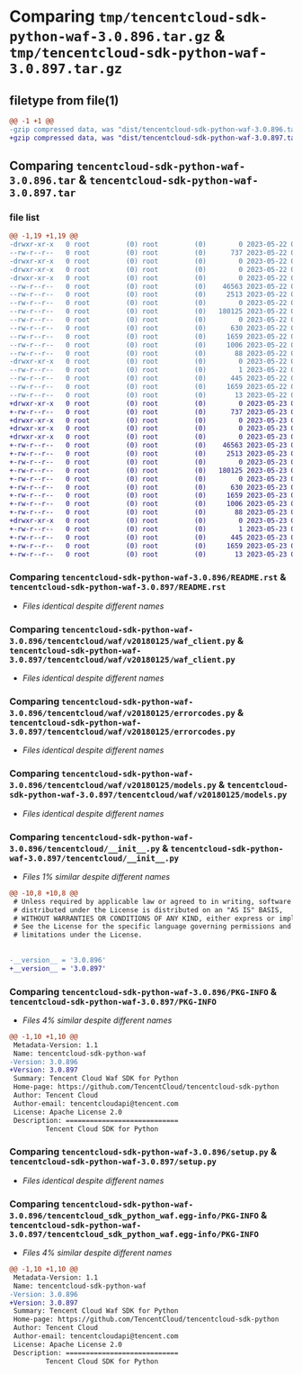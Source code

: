 # Comparing `tmp/tencentcloud-sdk-python-waf-3.0.896.tar.gz` & `tmp/tencentcloud-sdk-python-waf-3.0.897.tar.gz`

## filetype from file(1)

```diff
@@ -1 +1 @@
-gzip compressed data, was "dist/tencentcloud-sdk-python-waf-3.0.896.tar", last modified: Mon May 22 00:37:36 2023, max compression
+gzip compressed data, was "dist/tencentcloud-sdk-python-waf-3.0.897.tar", last modified: Tue May 23 02:36:18 2023, max compression
```

## Comparing `tencentcloud-sdk-python-waf-3.0.896.tar` & `tencentcloud-sdk-python-waf-3.0.897.tar`

### file list

```diff
@@ -1,19 +1,19 @@
-drwxr-xr-x   0 root         (0) root         (0)        0 2023-05-22 00:37:36.000000 tencentcloud-sdk-python-waf-3.0.896/
--rw-r--r--   0 root         (0) root         (0)      737 2023-05-22 00:37:36.000000 tencentcloud-sdk-python-waf-3.0.896/README.rst
-drwxr-xr-x   0 root         (0) root         (0)        0 2023-05-22 00:37:36.000000 tencentcloud-sdk-python-waf-3.0.896/tencentcloud/
-drwxr-xr-x   0 root         (0) root         (0)        0 2023-05-22 00:37:36.000000 tencentcloud-sdk-python-waf-3.0.896/tencentcloud/waf/
-drwxr-xr-x   0 root         (0) root         (0)        0 2023-05-22 00:37:36.000000 tencentcloud-sdk-python-waf-3.0.896/tencentcloud/waf/v20180125/
--rw-r--r--   0 root         (0) root         (0)    46563 2023-05-22 00:37:36.000000 tencentcloud-sdk-python-waf-3.0.896/tencentcloud/waf/v20180125/waf_client.py
--rw-r--r--   0 root         (0) root         (0)     2513 2023-05-22 00:37:36.000000 tencentcloud-sdk-python-waf-3.0.896/tencentcloud/waf/v20180125/errorcodes.py
--rw-r--r--   0 root         (0) root         (0)        0 2023-05-22 00:37:36.000000 tencentcloud-sdk-python-waf-3.0.896/tencentcloud/waf/v20180125/__init__.py
--rw-r--r--   0 root         (0) root         (0)   180125 2023-05-22 00:37:36.000000 tencentcloud-sdk-python-waf-3.0.896/tencentcloud/waf/v20180125/models.py
--rw-r--r--   0 root         (0) root         (0)        0 2023-05-22 00:37:36.000000 tencentcloud-sdk-python-waf-3.0.896/tencentcloud/waf/__init__.py
--rw-r--r--   0 root         (0) root         (0)      630 2023-05-22 00:37:36.000000 tencentcloud-sdk-python-waf-3.0.896/tencentcloud/__init__.py
--rw-r--r--   0 root         (0) root         (0)     1659 2023-05-22 00:37:36.000000 tencentcloud-sdk-python-waf-3.0.896/PKG-INFO
--rw-r--r--   0 root         (0) root         (0)     1006 2023-05-22 00:37:36.000000 tencentcloud-sdk-python-waf-3.0.896/setup.py
--rw-r--r--   0 root         (0) root         (0)       88 2023-05-22 00:37:36.000000 tencentcloud-sdk-python-waf-3.0.896/setup.cfg
-drwxr-xr-x   0 root         (0) root         (0)        0 2023-05-22 00:37:36.000000 tencentcloud-sdk-python-waf-3.0.896/tencentcloud_sdk_python_waf.egg-info/
--rw-r--r--   0 root         (0) root         (0)        1 2023-05-22 00:37:36.000000 tencentcloud-sdk-python-waf-3.0.896/tencentcloud_sdk_python_waf.egg-info/dependency_links.txt
--rw-r--r--   0 root         (0) root         (0)      445 2023-05-22 00:37:36.000000 tencentcloud-sdk-python-waf-3.0.896/tencentcloud_sdk_python_waf.egg-info/SOURCES.txt
--rw-r--r--   0 root         (0) root         (0)     1659 2023-05-22 00:37:36.000000 tencentcloud-sdk-python-waf-3.0.896/tencentcloud_sdk_python_waf.egg-info/PKG-INFO
--rw-r--r--   0 root         (0) root         (0)       13 2023-05-22 00:37:36.000000 tencentcloud-sdk-python-waf-3.0.896/tencentcloud_sdk_python_waf.egg-info/top_level.txt
+drwxr-xr-x   0 root         (0) root         (0)        0 2023-05-23 02:36:18.000000 tencentcloud-sdk-python-waf-3.0.897/
+-rw-r--r--   0 root         (0) root         (0)      737 2023-05-23 02:36:18.000000 tencentcloud-sdk-python-waf-3.0.897/README.rst
+drwxr-xr-x   0 root         (0) root         (0)        0 2023-05-23 02:36:18.000000 tencentcloud-sdk-python-waf-3.0.897/tencentcloud/
+drwxr-xr-x   0 root         (0) root         (0)        0 2023-05-23 02:36:18.000000 tencentcloud-sdk-python-waf-3.0.897/tencentcloud/waf/
+drwxr-xr-x   0 root         (0) root         (0)        0 2023-05-23 02:36:18.000000 tencentcloud-sdk-python-waf-3.0.897/tencentcloud/waf/v20180125/
+-rw-r--r--   0 root         (0) root         (0)    46563 2023-05-23 02:36:18.000000 tencentcloud-sdk-python-waf-3.0.897/tencentcloud/waf/v20180125/waf_client.py
+-rw-r--r--   0 root         (0) root         (0)     2513 2023-05-23 02:36:18.000000 tencentcloud-sdk-python-waf-3.0.897/tencentcloud/waf/v20180125/errorcodes.py
+-rw-r--r--   0 root         (0) root         (0)        0 2023-05-23 02:36:18.000000 tencentcloud-sdk-python-waf-3.0.897/tencentcloud/waf/v20180125/__init__.py
+-rw-r--r--   0 root         (0) root         (0)   180125 2023-05-23 02:36:18.000000 tencentcloud-sdk-python-waf-3.0.897/tencentcloud/waf/v20180125/models.py
+-rw-r--r--   0 root         (0) root         (0)        0 2023-05-23 02:36:18.000000 tencentcloud-sdk-python-waf-3.0.897/tencentcloud/waf/__init__.py
+-rw-r--r--   0 root         (0) root         (0)      630 2023-05-23 02:36:18.000000 tencentcloud-sdk-python-waf-3.0.897/tencentcloud/__init__.py
+-rw-r--r--   0 root         (0) root         (0)     1659 2023-05-23 02:36:18.000000 tencentcloud-sdk-python-waf-3.0.897/PKG-INFO
+-rw-r--r--   0 root         (0) root         (0)     1006 2023-05-23 02:36:18.000000 tencentcloud-sdk-python-waf-3.0.897/setup.py
+-rw-r--r--   0 root         (0) root         (0)       88 2023-05-23 02:36:18.000000 tencentcloud-sdk-python-waf-3.0.897/setup.cfg
+drwxr-xr-x   0 root         (0) root         (0)        0 2023-05-23 02:36:18.000000 tencentcloud-sdk-python-waf-3.0.897/tencentcloud_sdk_python_waf.egg-info/
+-rw-r--r--   0 root         (0) root         (0)        1 2023-05-23 02:36:18.000000 tencentcloud-sdk-python-waf-3.0.897/tencentcloud_sdk_python_waf.egg-info/dependency_links.txt
+-rw-r--r--   0 root         (0) root         (0)      445 2023-05-23 02:36:18.000000 tencentcloud-sdk-python-waf-3.0.897/tencentcloud_sdk_python_waf.egg-info/SOURCES.txt
+-rw-r--r--   0 root         (0) root         (0)     1659 2023-05-23 02:36:18.000000 tencentcloud-sdk-python-waf-3.0.897/tencentcloud_sdk_python_waf.egg-info/PKG-INFO
+-rw-r--r--   0 root         (0) root         (0)       13 2023-05-23 02:36:18.000000 tencentcloud-sdk-python-waf-3.0.897/tencentcloud_sdk_python_waf.egg-info/top_level.txt
```

### Comparing `tencentcloud-sdk-python-waf-3.0.896/README.rst` & `tencentcloud-sdk-python-waf-3.0.897/README.rst`

 * *Files identical despite different names*

### Comparing `tencentcloud-sdk-python-waf-3.0.896/tencentcloud/waf/v20180125/waf_client.py` & `tencentcloud-sdk-python-waf-3.0.897/tencentcloud/waf/v20180125/waf_client.py`

 * *Files identical despite different names*

### Comparing `tencentcloud-sdk-python-waf-3.0.896/tencentcloud/waf/v20180125/errorcodes.py` & `tencentcloud-sdk-python-waf-3.0.897/tencentcloud/waf/v20180125/errorcodes.py`

 * *Files identical despite different names*

### Comparing `tencentcloud-sdk-python-waf-3.0.896/tencentcloud/waf/v20180125/models.py` & `tencentcloud-sdk-python-waf-3.0.897/tencentcloud/waf/v20180125/models.py`

 * *Files identical despite different names*

### Comparing `tencentcloud-sdk-python-waf-3.0.896/tencentcloud/__init__.py` & `tencentcloud-sdk-python-waf-3.0.897/tencentcloud/__init__.py`

 * *Files 1% similar despite different names*

```diff
@@ -10,8 +10,8 @@
 # Unless required by applicable law or agreed to in writing, software
 # distributed under the License is distributed on an "AS IS" BASIS,
 # WITHOUT WARRANTIES OR CONDITIONS OF ANY KIND, either express or implied.
 # See the License for the specific language governing permissions and
 # limitations under the License.
 
 
-__version__ = '3.0.896'
+__version__ = '3.0.897'
```

### Comparing `tencentcloud-sdk-python-waf-3.0.896/PKG-INFO` & `tencentcloud-sdk-python-waf-3.0.897/PKG-INFO`

 * *Files 4% similar despite different names*

```diff
@@ -1,10 +1,10 @@
 Metadata-Version: 1.1
 Name: tencentcloud-sdk-python-waf
-Version: 3.0.896
+Version: 3.0.897
 Summary: Tencent Cloud Waf SDK for Python
 Home-page: https://github.com/TencentCloud/tencentcloud-sdk-python
 Author: Tencent Cloud
 Author-email: tencentcloudapi@tencent.com
 License: Apache License 2.0
 Description: ============================
         Tencent Cloud SDK for Python
```

### Comparing `tencentcloud-sdk-python-waf-3.0.896/setup.py` & `tencentcloud-sdk-python-waf-3.0.897/setup.py`

 * *Files identical despite different names*

### Comparing `tencentcloud-sdk-python-waf-3.0.896/tencentcloud_sdk_python_waf.egg-info/PKG-INFO` & `tencentcloud-sdk-python-waf-3.0.897/tencentcloud_sdk_python_waf.egg-info/PKG-INFO`

 * *Files 4% similar despite different names*

```diff
@@ -1,10 +1,10 @@
 Metadata-Version: 1.1
 Name: tencentcloud-sdk-python-waf
-Version: 3.0.896
+Version: 3.0.897
 Summary: Tencent Cloud Waf SDK for Python
 Home-page: https://github.com/TencentCloud/tencentcloud-sdk-python
 Author: Tencent Cloud
 Author-email: tencentcloudapi@tencent.com
 License: Apache License 2.0
 Description: ============================
         Tencent Cloud SDK for Python
```


